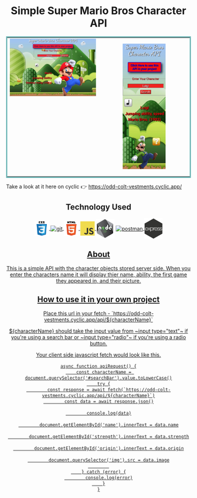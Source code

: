 <h1 align="center">Simple Super Mario Bros Character API</h1>
<table bordercolor="#66b2b2">

<tr>
<td width="50%" valign="top">
<img src="images/read.png" />
</td>

<td width="50%" valign="top">
<p align="center"><img width="50%" height="50%" src="images/readm.jpg" /></p>       
</td>
</tr>
</table>

Take a look at it here on cyclic 👉 https://odd-colt-vestments.cyclic.app/

<h2 align="center">Technology Used</h2>
    <p align="center"> 
    <a href="https://www.w3schools.com/css/" target="_blank"
            rel="noreferrer"> <img align="center"
                src="https://raw.githubusercontent.com/devicons/devicon/master/icons/css3/css3-original-wordmark.svg"
                alt="css3" width="40" height="40" /> </a> 
    <a href="https://git-scm.com/" target="_blank"
            rel="noreferrer"> <img align="center" src="https://www.vectorlogo.zone/logos/git-scm/git-scm-icon.svg" alt="git" width="40"
                height="40" /> </a> 
    <a href="https://www.w3.org/html/" target="_blank" rel="noreferrer"> <img align="center"
                src="https://raw.githubusercontent.com/devicons/devicon/master/icons/html5/html5-original-wordmark.svg"
                alt="html5" width="40" height="40" /> </a> 
    <a href="https://developer.mozilla.org/en-US/docs/Web/JavaScript" target="_blank" rel="noreferrer"> <img align="center"
                src="https://raw.githubusercontent.com/devicons/devicon/master/icons/javascript/javascript-original.svg"
                alt="javascript" width="40" height="40" /> </a> 
           <!--- <a href="https://nodejs.org" target="_blank"
            rel="noreferrer"> <img
                src="https://raw.githubusercontent.com/devicons/devicon/master/icons/nodejs/nodejs-original-wordmark.svg"
                alt="nodejs" width="40" height="40" /> </a> --->
                <img align="center" width="50px" src="images/node.png" alt="node.js" />
                <a href="https://postman.com" target="_blank"
            rel="noreferrer"> <img align="center" src="https://www.vectorlogo.zone/logos/getpostman/getpostman-icon.svg" alt="postman"
                width="40" height="40" /> </a> 
                <img align="center" width="50px" src="images/express.png" alt="express.js" />
     <a align="center" href="https://www.photoshop.com/en" target="_blank" rel="noreferrer"> </p>
     
<h2 align="center">About</h2>
<p>This is a simple API with the character objects stored server side. When you enter the characters name it will display thier name, ability, the first game they appeared in, and their picture.
     
<h2 align="center">How to use it in your own project</h2>
<p>Place this url in your fetch - `https://odd-colt-vestments.cyclic.app/api/${characterName}`</p>
<p>${characterName} should take the input value from ~input type="text"~ if you're using a search bar or ~input type="radio"~ if you're using a radio button.</p>
<p>Your client side javascript fetch would look like this.</p>

```
async function apiRequest() {
    const characterName = document.querySelector('#searchBar').value.toLowerCase()
    try {
        const response = await fetch(`https://odd-colt-vestments.cyclic.app/api/${characterName}`)
        const data = await response.json()

        console.log(data)

        document.getElementById('name').innerText = data.name

        document.getElementById('strength').innerText = data.strength

        document.getElementById('origin').innerText = data.origin

        document.querySelector('img').src = data.image
        
    } catch (error) {
        console.log(error)
    }
}
```
